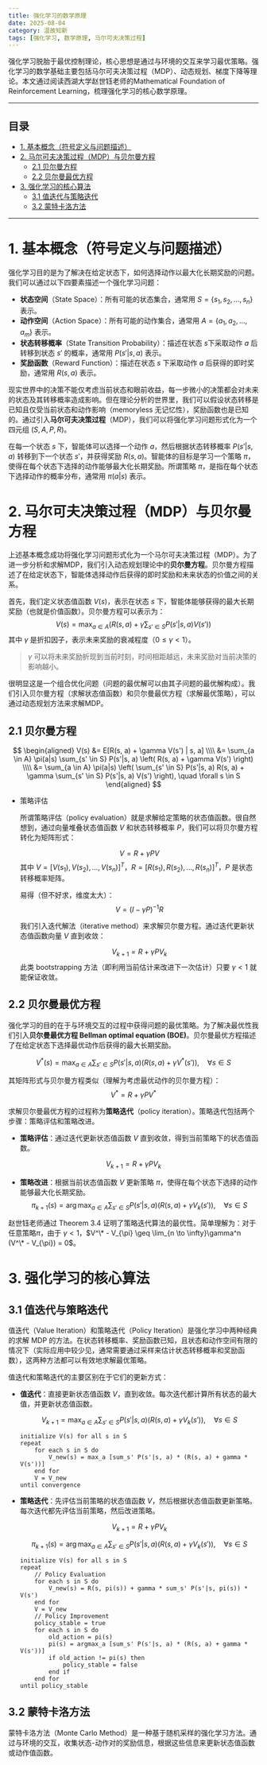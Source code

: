 ```yaml
---
title: 强化学习的数学原理
date: 2025-08-04
category: 温故知新
tags: [强化学习, 数学原理, 马尔可夫决策过程]
---
```


强化学习脱胎于最优控制理论，核心思想是通过与环境的交互来学习最优策略。强化学习的数学基础主要包括马尔可夫决策过程（MDP）、动态规划、梯度下降等理论。本文通过阅读西湖大学赵世钰老师的Mathematical Foundation of Reinforcement Learning，梳理强化学习的核心数学原理。

---

## 目录

- [1. 基本概念（符号定义与问题描述）](#1-基本概念符号定义与问题描述)
- [2. 马尔可夫决策过程（MDP）与贝尔曼方程](#2-马尔可夫决策过程mdp与贝尔曼方程)
  - [2.1 贝尔曼方程](#21-贝尔曼方程)
  - [2.2 贝尔曼最优方程](#22-贝尔曼最优方程)
- [3. 强化学习的核心算法](#3-强化学习的核心算法)
  - [3.1 值迭代与策略迭代](#31-值迭代与策略迭代)
  - [3.2 蒙特卡洛方法](#32-蒙特卡洛方法)

---

# 1. 基本概念（符号定义与问题描述）

强化学习目的是为了解决在给定状态下，如何选择动作以最大化长期奖励的问题。我们可以通过以下四要素描述一个强化学习问题：
- **状态空间**（State Space）：所有可能的状态集合，通常用 $S = \{s_1, s_2, \ldots, s_n\}$ 表示。
- **动作空间**（Action Space）：所有可能的动作集合，通常用 $A = \{a_1, a_2, \ldots, a_m\}$ 表示。
- **状态转移概率**（State Transition Probability）：描述在状态 $s$下采取动作 $a$ 后转移到状态 $s'$ 的概率，通常用 $P(s'|s, a)$ 表示。
- **奖励函数**（Reward Function）：描述在状态 $s$ 下采取动作 $a$ 后获得的即时奖励，通常用 $R(s, a)$ 表示。

现实世界中的决策不能仅考虑当前状态和眼前收益，每一步微小的决策都会对未来的状态及其转移概率造成影响。但在理论分析的世界里，我们可以假设状态转移是已知且仅受当前状态和动作影响（memoryless 无记忆性），奖励函数也是已知的。通过引入**马尔可夫决策过程**（MDP），我们可以将强化学习问题形式化为一个四元组 $(S, A, P, R)$。

在每一个状态 $s$ 下，智能体可以选择一个动作 $a$，然后根据状态转移概率 $P(s'|s, a)$ 转移到下一个状态 $s'$，并获得奖励 $R(s, a)$。智能体的目标是学习一个策略 $\pi$，使得在每个状态下选择的动作能够最大化长期奖励。所谓策略 $\pi$，是指在每个状态下选择动作的概率分布，通常用 $\pi(a|s)$ 表示。

# 2. 马尔可夫决策过程（MDP）与贝尔曼方程

上述基本概念成功将强化学习问题形式化为一个马尔可夫决策过程（MDP）。为了进一步分析和求解MDP，我们引入动态规划理论中的**贝尔曼方程**。贝尔曼方程描述了在给定状态下，智能体选择动作后获得的即时奖励和未来状态的价值之间的关系。

首先，我们定义状态值函数 $V(s)$，表示在状态 $s$ 下，智能体能够获得的最大长期奖励（也就是价值函数）。贝尔曼方程可以表示为：
$$
V(s) = \max_{a \in A} \left( R(s, a) + \gamma \sum_{s' \in S} P(s'|s, a) V(s') \right)
$$
其中 $\gamma$ 是折扣因子，表示未来奖励的衰减程度（$0 \leq \gamma < 1$）。

> $\gamma$ 可以将未来奖励折现到当前时刻，时间相距越远，未来奖励对当前决策的影响越小。

很明显这是一个组合优化问题（问题的最优解可以由其子问题的最优解构成）。我们引入贝尔曼方程（求解状态值函数）和贝尔曼最优方程（求解最优策略），可以通过动态规划方法来求解MDP。

## 2.1 贝尔曼方程

$$
\begin{aligned}
V(s) &= E[R(s, a) + \gamma V(s') | s, a] \\\\
&= \sum_{a \in A} \pi(a|s) \sum_{s' \in S} P(s'|s, a) \left( R(s, a) + \gamma V(s') \right) \\\\
&= \sum_{a \in A} \pi(a|s) \left( \sum_{s' \in S} P(s'|s, a) R(s, a) + \gamma \sum_{s' \in S} P(s'|s, a) V(s') \right), \quad \forall s \in S
\end{aligned}
$$

- 策略评估

    所谓策略评估（policy evaluation）就是求解给定策略的状态值函数。很自然想到，通过向量堆叠状态值函数 $V$ 和状态转移概率 $P$，我们可以将贝尔曼方程转化为矩阵形式：

    $$
    V = R + \gamma P V
    $$
    其中 $V = [V(s_1), V(s_2), \ldots, V(s_n)]^T$，$R = [R(s_1), R(s_2), \ldots, R(s_n)]^T$，$P$ 是状态转移概率矩阵。

    易得（但不好求，维度太大）：
    $$
    V = (I - \gamma P)^{-1} R
    $$

    我们引入迭代解法（iterative method）来求解贝尔曼方程。通过迭代更新状态值函数向量 $V$ 直到收敛：

    $$
    V_{k+1} = R + \gamma P V_k
    $$
    此类 bootstrapping 方法（即利用当前估计来改进下一次估计）只要 $\gamma < 1$ 就能保证收敛。

## 2.2 贝尔曼最优方程

强化学习的目的在于与环境交互的过程中获得问题的最优策略。为了解决最优性我们引入**贝尔曼最优方程 Bellman optimal equation (BOE)**。贝尔曼最优方程描述了在给定状态下选择最优动作后获得的最大长期奖励。

$$
V^* (s) = \max_{a \in A} \sum_{s' \in S} P(s'|s, a) \left( R(s, a) + \gamma V^* (s') \right), \quad \forall s \in S
$$

其矩阵形式与贝尔曼方程类似（理解为考虑最优动作的贝尔曼方程）：
$$
V^* = R + \gamma P V^*
$$

求解贝尔曼最优方程的过程称为**策略迭代**（policy iteration）。策略迭代包括两个步骤：策略评估和策略改进。

- **策略评估**：通过迭代更新状态值函数 $V$ 直到收敛，得到当前策略下的状态值函数。

$$
V_{k+1} = R + \gamma P V_k
$$

- **策略改进**：根据当前状态值函数 $V$ 更新策略 $\pi$，使得在每个状态下选择的动作能够最大化长期奖励。
$$
\pi_{k+1}(s) = \arg\max_{a \in A} \sum_{s' \in S} P(s'|s, a) \left( R(s, a) + \gamma V_k(s') \right), \quad \forall s \in S
$$

赵世钰老师通过 Theorem 3.4 证明了策略迭代算法的最优性。简单理解为：对于任意策略$\pi$，由于 $\gamma < 1$，$V^\* - V_{\pi} \geq \lim_{n \to \infty}\gamma^n (V^\* - V_{\pi}) = 0$。

# 3. 强化学习的核心算法

## 3.1 值迭代与策略迭代

值迭代（Value Iteration）和策略迭代（Policy Iteration）是强化学习中两种经典的求解 MDP 的方法。在状态转移概率、奖励函数已知，且状态和动作空间有限的情况下（实际应用中较少见，通常需要通过采样来估计状态转移概率和奖励函数），这两种方法都可以有效地求解最优策略。

值迭代和策略迭代的主要区别在于它们的更新方式：
- **值迭代**：直接更新状态值函数 $V$，直到收敛。每次迭代都计算所有状态的最大值，并更新状态值函数。

    $$
    V_{k+1} = \max_{a \in A} \sum_{s' \in S} P(s'|s, a) \left( R(s, a) + \gamma V_k(s') \right), \quad \forall s \in S
    $$

    ```
    initialize V(s) for all s in S
    repeat
        for each s in S do
            V_new(s) = max_a [sum_s' P(s'|s, a) * (R(s, a) + gamma * V(s'))]
        end for
        V = V_new
    until convergence
    ```

- **策略迭代**：先评估当前策略的状态值函数 $V$，然后根据状态值函数更新策略。每次迭代都先评估当前策略，然后改进策略。

    $$
    V_{k+1} = R + \gamma P V_k
    $$

    $$
    \pi_{k+1}(s) = \arg\max_{a \in A} \sum_{s' \in S} P(s'|s, a) \left( R(s, a) + \gamma V_k(s') \right), \quad \forall s \in S
    $$

    ```
    initialize V(s) for all s in S
    repeat
        // Policy Evaluation
        for each s in S do
            V_new(s) = R(s, pi(s)) + gamma * sum_s' P(s'|s, pi(s)) * V(s')
        end for
        V = V_new
        // Policy Improvement
        policy_stable = true
        for each s in S do
            old_action = pi(s)
            pi(s) = argmax_a [sum_s' P(s'|s, a) * (R(s, a) + gamma * V(s'))]
            if old_action != pi(s) then
                policy_stable = false
            end if
        end for
    until policy_stable
    ```

## 3.2 蒙特卡洛方法

蒙特卡洛方法（Monte Carlo Method）是一种基于随机采样的强化学习方法。通过与环境的交互，收集状态-动作对的奖励信息，根据这些信息来更新状态值函数或动作值函数。

